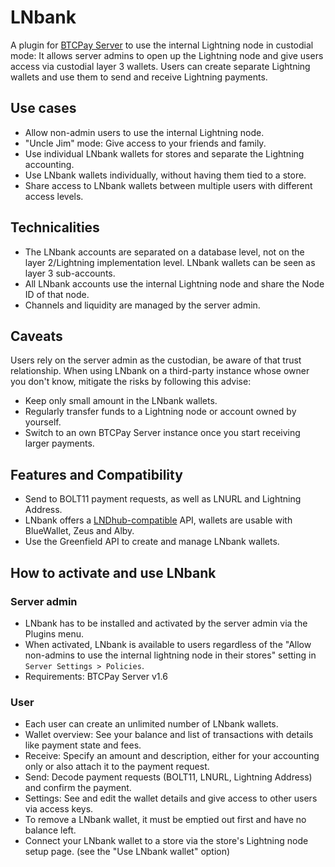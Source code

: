 # LNbank

A plugin for [BTCPay Server](https://github.com/btcpayserver) to use the internal Lightning node in custodial mode:
It allows server admins to open up the Lightning node and give users access via custodial layer 3 wallets.
Users can create separate Lightning wallets and use them to send and receive Lightning payments.

## Use cases

* Allow non-admin users to use the internal Lightning node.
* "Uncle Jim" mode: Give access to your friends and family.
* Use individual LNbank wallets for stores and separate the Lightning accounting.
* Use LNbank wallets individually, without having them tied to a store.
* Share access to LNbank wallets between multiple users with different access levels.

## Technicalities

* The LNbank accounts are separated on a database level, not on the layer 2/Lightning implementation level.
  LNbank wallets can be seen as layer 3 sub-accounts.
* All LNbank accounts use the internal Lightning node and share the Node ID of that node.
* Channels and liquidity are managed by the server admin.

## Caveats

Users rely on the server admin as the custodian, be aware of that trust relationship.
When using LNbank on a third-party instance whose owner you don't know, mitigate the risks by following this advise:

* Keep only small amount in the LNbank wallets.
* Regularly transfer funds to a Lightning node or account owned by yourself.
* Switch to an own BTCPay Server instance once you start receiving larger payments.

## Features and Compatibility

* Send to BOLT11 payment requests, as well as LNURL and Lightning Address.
* LNbank offers a [LNDhub-compatible](./docs/LNDhub.md) API, wallets are usable with BlueWallet, Zeus and Alby.
* Use the Greenfield API to create and manage LNbank wallets.

## How to activate and use LNbank

### Server admin

* LNbank has to be installed and activated by the server admin via the Plugins menu.
* When activated, LNbank is available to users regardless of the "Allow non-admins to use the internal lightning node in
  their stores" setting in `Server Settings > Policies`.
* Requirements: BTCPay Server v1.6

### User

* Each user can create an unlimited number of LNbank wallets.
* Wallet overview: See your balance and list of transactions with details like payment state and fees.
* Receive: Specify an amount and description, either for your accounting only or also attach it to the payment request.
* Send: Decode payment requests (BOLT11, LNURL, Lightning Address) and confirm the payment.
* Settings: See and edit the wallet details and give access to other users via access keys.
* To remove a LNbank wallet, it must be emptied out first and have no balance left.
* Connect your LNbank wallet to a store via the store's Lightning node setup page. (see the "Use LNbank wallet" option)
